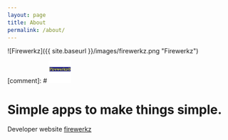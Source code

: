 ```yaml
---
layout: page
title: About
permalink: /about/
---
```

![Firewerkz]({{ site.baseurl }}/images/firewerkz.png "Firewerkz")

[comment]: # <img src="/images/firewerkz.png" width="50">

# Simple apps to make things simple.

Developer website
[firewerkz](https://firewerkz.github.io)
